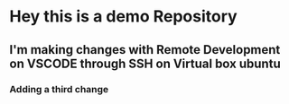 # Hey this is a demo Repository 

## I'm making changes with Remote Development on VSCODE through SSH on Virtual box ubuntu


### Adding a third change